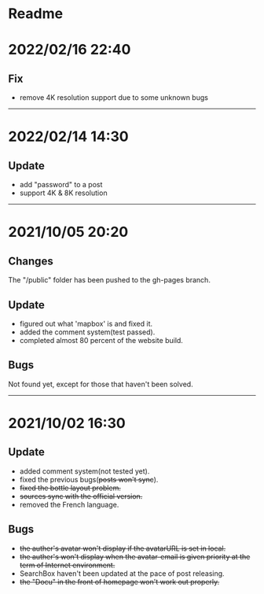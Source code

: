 # Readme
# 2022/02/16 22:40
## Fix
 - remove 4K resolution support due to some unknown bugs
***
# 2022/02/14 14:30
## Update
 - add "password" to a post
 - support 4K & 8K resolution
***

# 2021/10/05 20:20
## Changes
The "/public" folder has been pushed to the gh-pages branch.
## Update
 - figured out what 'mapbox' is and fixed it.
 - added the comment system(test passed).
 - completed almost 80 percent of the website build.
## Bugs
Not found yet, except for those that haven't been solved.
***

# 2021/10/02 16:30
## Update
 - added comment system(not tested yet).
 - fixed the previous bugs(~~posts won't sync~~).
 - ~~fixed the bottle layout problem.~~
 - ~~sources sync with the official version.~~
 - removed the French language.
## Bugs
 - ~~the auther's avatar won't display if the avatarURL is set in local.~~
 - ~~the auther's won't display when the avatar-email is given priority at the term of Internet environment.~~
 - SearchBox haven't been updated at the pace of post releasing.
 - ~~the "Docu" in the front of homepage won't work out properly.~~
